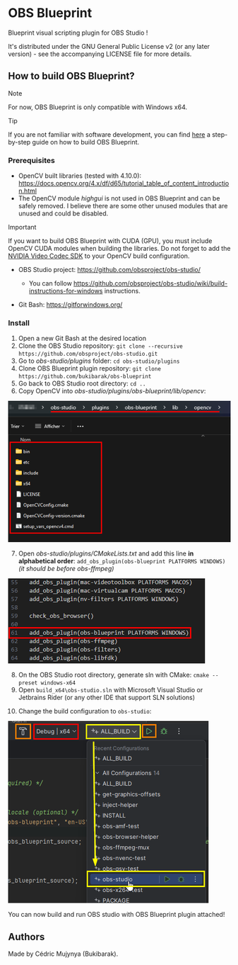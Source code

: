 # OBS Blueprint
Blueprint visual scripting plugin for OBS Studio !

It's distributed under the GNU General Public License v2 (or any later version) - see the accompanying LICENSE file for more details.

## How to build OBS Blueprint?

> [!NOTE]  
> For now, OBS Blueprint is only compatible with Windows x64.

> [!TIP]
> If you are not familiar with software development, you can find [here](./doc/full_install.md) a step-by-step guide on how to build OBS Blueprint.

### Prerequisites

* OpenCV built libraries (tested with 4.10.0): https://docs.opencv.org/4.x/df/d65/tutorial_table_of_content_introduction.html 
 * The OpenCV module *highgui* is not used in OBS Blueprint and can be safely removed. I believe there are some other unused modules that are unused and could be disabled.
> [!IMPORTANT]
> If you want to build OBS Blueprint with CUDA (GPU), you must include OpenCV CUDA modules when building the libraries.
> Do not forget to add the [NVIDIA Video Codec SDK](https://developer.nvidia.com/video-codec-sdk) to your OpenCV build configuration.
   
* OBS Studio project: https://github.com/obsproject/obs-studio/ 
    * You can follow https://github.com/obsproject/obs-studio/wiki/build-instructions-for-windows instructions.

* Git Bash: https://gitforwindows.org/ 

### Install

1. Open a new Git Bash at the desired location
2. Clone the OBS Studio repository: `git clone --recursive https://github.com/obsproject/obs-studio.git`
3. Go to *obs-studio/plugins* folder: `cd obs-studio/plugins`
4. Clone OBS Blueprint plugin repository: `git clone https://github.com/bukibarak/obs-blueprint`
5. Go back to OBS Studio root directory: `cd ..`
6. Copy OpenCV into *obs-studio/plugins/obs-blueprint/lib/opencv*:

![opencv-lib](./doc/images/opencv-lib.png)

7. Open *obs-studio/plugins/CMakeLists.txt* and add this line **in alphabetical order**: `add_obs_plugin(obs-blueprint PLATFORMS WINDOWS)` *(it should be before obs-ffmpeg)*

![add-obs-plugin](./doc/images/add-obs-blueprint.png)

8. On the OBS Studio root directory, generate sln with CMake: `cmake --preset windows-x64`
9. Open `build_x64\obs-studio.sln` with Microsoft Visual Studio or Jetbrains Rider (or any other IDE that support SLN solutions)
<!-- 10. With your IDE, open *obs-studio/plugins/obs-blueprint/obs-blueprint/opencv_conf.h* and change CUDA_AVAILABLE to 1 or 0 depending on if you want to build the plugin with GPU or CPU support.
    * *nvcc and OpenCV CUDA modules are required to build OBS Blueprint with GPU support* -->
10. Change the build configuration to `obs-studio`:

![rider-build-select](./doc/images/rider-build-select.png)

You can now build and run OBS studio with OBS Blueprint plugin attached!

## Authors

Made by Cédric Mujynya (Bukibarak).